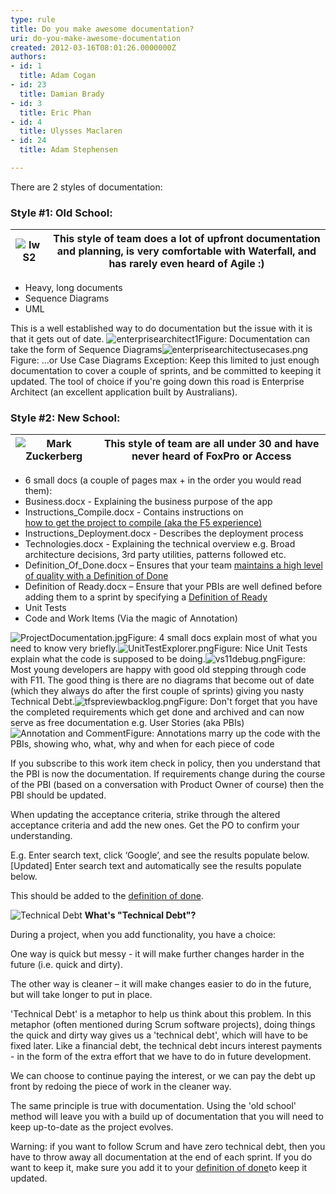 ```yaml
---
type: rule
title: Do you make awesome documentation?
uri: do-you-make-awesome-documentation
created: 2012-03-16T08:01:26.0000000Z
authors:
- id: 1
  title: Adam Cogan
- id: 23
  title: Damian Brady
- id: 3
  title: Eric Phan
- id: 4
  title: Ulysses Maclaren
- id: 24
  title: Adam Stephensen

---
```



There are 2 styles of documentation:
 
### Style #1: Old School:


| ​![IwS2](/SoftwareDevelopment/RulestobetterArchitectureandCodeReview/PublishingImages/iwS2.jpg) | ​This style of team does a lot of upfront documentation and planning, is very comfortable with Waterfall, and has rarely even heard of Agile :) |
| --- | --- |


- Heavy, long documents
- Sequence Diagrams​
- UML


This is a well established way to do documentation but the issue with it is that it gets out of date.
![enterprisearchitect1](/SoftwareDevelopment/RulestobetterArchitectureandCodeReview/PublishingImages/enterprisearchitect1.jpg)Figure: Documentation can take the form of Sequence Diagrams![enterprisearchitectusecases.png](/SoftwareDevelopment/RulestobetterArchitectureandCodeReview/PublishingImages/EnterpriseArchitectUseCases.jpg)Figure: ...or Use Case Diagrams 
Exception: Keep this limited to just enough documentation to cover a couple of sprints, and be committed to keeping it updated. The tool of choice if you're going down this road is Enterprise Architect (an excellent application built by Australians).

### Style #2: New School:


| ​![Mark Zuckerberg](/SoftwareDevelopment/RulestobetterArchitectureandCodeReview/PublishingImages/68843503-mark-zuckerberg.jpg) | ​This style of team are all under 30 and have never heard of FoxPro or Access |
| --- | --- |


- 6 small docs (a couple of pages max + in the order you would read them):
- Business.docx - Explaining the business purpose of the app
- Instructions\_Compile.docx - Contains instructions on <br>      [how to get the project to compile (aka the F5 experience)](/SoftwareDevelopment/RulesToBetterDotNETProjects/Pages/DoYouMakeInstructions.aspx)
- Instructions\_Deployment.docx - Describes the deployment process
- Technologies.docx - Explaining the technical overview e.g. Broad architecture decisions, 3rd party utilities, patterns followed etc.
- Definition\_Of\_Done.docx – Ensures that your team [maintains a high level of quality with a Definition of Done](/Management/RulesToSuccessfulProjects/Pages/Done-DefinitionOfDone.aspx)​
- Definition of Ready.docx – Ensure that your PBIs are well defined before adding them to a sprint by specifying a [Definition of Ready](/Management/RulesToBetterScrumUsingTFS/Pages/Definition-of-Ready.aspx)
- Unit Tests​
- Code and Work Items (Via the magic of Annotation)

![ProjectDocumentation.jpg](/SoftwareDevelopment/RulestobetterArchitectureandCodeReview/PublishingImages/ProjectDocumentation.jpg)Figure: 4 small docs explain most of what you need to know very briefly.![UnitTestExplorer.png](/SoftwareDevelopment/RulestobetterArchitectureandCodeReview/PublishingImages/UnitTestExplorer.png)Figure: Nice Unit Tests explain what the code is supposed to be doing.![vs11debug.png](/SoftwareDevelopment/RulestobetterArchitectureandCodeReview/PublishingImages/VS11Debug.png)Figure: Most young developers are happy with good old stepping through code with F11. The good thing is there are no diagrams that become out of date (which they always do after the first couple of sprints) giving you nasty Technical Debt.![tfspreviewbacklog.png](/SoftwareDevelopment/RulestobetterArchitectureandCodeReview/PublishingImages/TFSPreviewBacklog.jpg)Figure: Don't forget that you have the completed requirements which get done and archived and can now serve as free documentation e.g. User Stories (aka PBIs)![Annotation and Comment](/SoftwareDevelopment/RulestobetterArchitectureandCodeReview/PublishingImages/AnnotationAndComment.jpg)Figure: Annotations marry up the code with the PBIs, showing who, what, why and when for each piece of code

If you subscribe to this work item check in policy, then you understand that the PBI is now the documentation. If requirements change during the course of the PBI (based on a conversation with Product Owner of course) then the PBI should be updated.

When updating the acceptance criteria,           strike through the altered acceptance criteria and add the new ones. Get the PO to confirm your understanding.

E.g.
Enter search text, click ‘Google’, and see the results populate below.
[Updated]
 Enter search text and automatically see the results populate below.

This should be added to the           [definition of done](/Management/RulesToSuccessfulProjects/Pages/Done-DefinitionOfDone.aspx).


![Technical Debt](/SoftwareDevelopment/RulestobetterArchitectureandCodeReview/PublishingImages/Debt.jpg)
**What's "Technical Debt"?**

During a project, when you add functionality, you have a choice:

One way is quick but messy - it will make further changes harder in the future (i.e. quick and dirty).

The other way is cleaner – it will make changes easier to do in the future, but will take longer to put in place.

'Technical Debt' is a metaphor to help us think about this problem. In this metaphor (often mentioned during Scrum software projects), doing things the quick and dirty way gives us a 'technical debt', which will have to be fixed later. Like a financial debt, the technical debt incurs interest payments - in the form of the extra effort that we have to do in future development.

We can choose to continue paying the interest, or we can pay the debt up front by redoing the piece of work in the cleaner way.

The same principle is true with documentation. Using the 'old school' method will leave you with a build up of documentation that you will need to keep up-to-date as the project evolves.

Warning: if you want to follow Scrum and have zero technical debt, then you have to throw away all documentation at the end of each sprint. If you do want to keep it, make sure you add it to your           [definition of done](/Management/RulesToSuccessfulProjects/Pages/Done-DefinitionOfDone.aspx)to keep it updated.


